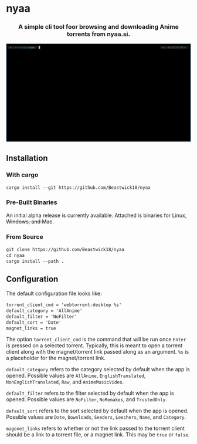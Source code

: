# nyaa
<p align="center">
 <h3 align="center">A simple cli tool foor browsing and downloading Anime torrents from nyaa.si.</h3>
  <img src="assets/tty.gif" alt="animated" />
</p>

## Installation
### With cargo
```
cargo install --git https://github.com/Beastwick18/nyaa
```
### Pre-Built Binaries
An initial alpha release is currently available. Attached is binaries for Linux, ~~Windows, and Mac~~.
### From Source
```
git clone https://github.com/Beastwick18/nyaa
cd nyaa
cargo install --path .
```

## Configuration
The default configuration file looks like:
```
torrent_client_cmd = 'webtorrent-desktop %s'
default_category = 'AllAnime'
default_filter = 'NoFilter'
default_sort = 'Date'
magnet_links = true
```
The option `torrent_client_cmd` is the command that will be run once `Enter` is pressed on a selected torrent. Typically, this is meant to open a torrent client along with the magnet/torrent link passed along as an argument. `%s` is a placeholder for the magnet/torrent link.

`default_category` refers to the category selected by default when the app is opened. Possible values are `AllAnime`, `EnglishTranslated`, `NonEnglishTranslated`, `Raw`, and `AnimeMusicVideo`.

`default_filter` refers to the filter selected by default when the app is opened. Possible values are `NoFilter`, `NoRemakes`, and `TrustedOnly`.

`default_sort` refers to the sort selected by default when the app is opened. Possible values are `Date`, `Downloads`, `Seeders`, `Leechers`, `Name`, and `Category`.

`magenet_links` refers to whether or not the link passed to the torrent client should be a link to a torrent file, or a magnet link. This may be `true` or `false`.
